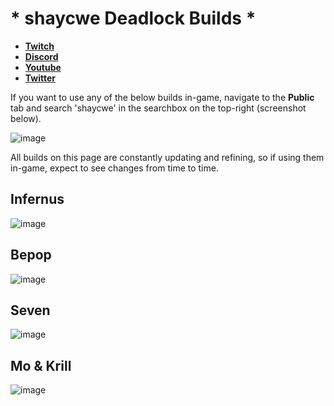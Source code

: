 # * shaycwe Deadlock Builds *

* [**Twitch**](https://twitch.tv/shaycwe)
* [**Discord**](https://discord.gg/9neGGz8pgs)
* [**Youtube**](https://www.youtube.com/@shaycwe)
* [**Twitter**](https://x.com/shaycwe)

If you want to use any of the below builds in-game, navigate to the **Public** tab and search 'shaycwe' in the searchbox on the top-right (screenshot below).

![image](https://github.com/user-attachments/assets/38457597-9f67-439b-98fc-008a07b2a8d4)

All builds on this page are constantly updating and refining, so if using them in-game, expect to see changes from time to time.

## Infernus

![image](https://github.com/user-attachments/assets/bb6444cd-e240-43bf-9bb0-659cca4615e3)


## Bepop

![image](https://github.com/user-attachments/assets/9be944ac-495b-47ff-874b-d7774bce2495)

## Seven

![image](https://github.com/user-attachments/assets/9df34ba7-1138-4580-83d2-9878d3039a56)

## Mo & Krill

![image](https://github.com/user-attachments/assets/4b551f4b-8787-4545-bff0-8429ac488d97)



